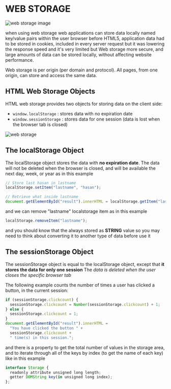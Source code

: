 # WEB STORAGE

![web storage image](https://media-exp3.licdn.com/dms/image/C4E12AQGMEQ2wCp6zaQ/article-cover_image-shrink_600_2000/0/1520059473378?e=1628121600&v=beta&t=IHd0nmS4LZsUlzhYxHfJw2mdY04S6MqzzVcjHFIfJIU)

when using web storage web applications can store data locally named key/value pairs within the user browser before HTML5, application data had to be stored in cookies, included in every server request but it was lowering the response speed and it's very limited but Web storage more secure, and large amounts of data can be stored locally, without affecting website performance.

Web storage is per origin (per domain and protocol). All pages, from one origin, can store and access the same data.

## HTML Web Storage Objects

HTML web storage provides two objects for storing data on the client side:

- `window.localStorage` : stores data with no expiration date
- `window.sessionStorage` : stores data for one session (data is lost when the browser tab is closed)

![web storage](https://w3reign.com/wp-content/uploads/2018/01/locla-storage-and-session-storage.jpg)

## The localStorage Object

The localStorage object stores the data with **no expiration date**. The data will not be deleted when the browser is closed, and will be available the next day, week, or year as in this example

```js
// Store last hasan in lastname
localStorage.setItem("lastname", "hasan");

// Retrieve what inside lastname
document.getElementById("result").innerHTML = localStorage.getItem("lastname");
```

and we can remove "lastname" localstorage item as in this example

```js
localStorage.removeItem("lastname");
```

and you should know that the always stored as **STRING** value so you may need to think about converting it to another type of data before use it

## The sessionStorage Object

The sessionStorage object is equal to the localStorage object, except that **it stores the data for only one session** The _data is deleted when the user closes the specific browser tab_

The following example counts the number of times a user has clicked a button, in the current session:

```js
if (sessionStorage.clickcount) {
  sessionStorage.clickcount = Number(sessionStorage.clickcount) + 1;
} else {
  sessionStorage.clickcount = 1;
}
document.getElementById("result").innerHTML =
  "You have clicked the button " +
  sessionStorage.clickcount +
  " time(s) in this session.";
```

and there is a property to get the total number of values in the storage area, and to iterate through all of the keys by index (to get the name of each key) like in this example

```js
interface Storage {
  readonly attribute unsigned long length;
  getter DOMString key(in unsigned long index);
};
```
